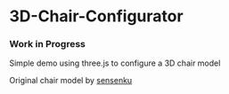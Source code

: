 # 3D-Chair-Configurator

<h3>Work in Progress</h3>
Simple demo using three.js to configure a 3D chair model

Original chair model by <a href="https://www.blendswap.com/blends/view/72073" target="_blank">sensenku</a>
